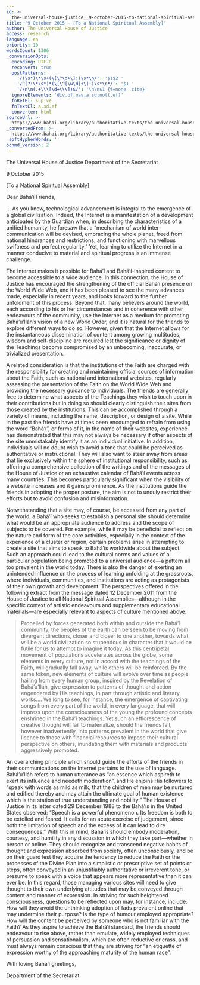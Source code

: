 ```yaml
---
id: >-
  the-universal-house-justice__9-october-2015-to-national-spiritual-assembly__1586199149__en
title: '9 October 2015 – [To a National Spiritual Assembly]'
author: The Universal House of Justice
access: research
language: en
priority: 10
wordsCount: 1306
_conversionOpts:
  encoding: UTF-8
  reconvert: true
  postPatterns:
    '/(\s*)\*\s+(\[\^\d+\]:)\s*\n/': '$1$2 '
    '/^(?:\*\s*)*(\[\^[\w\d]+\]:)\s*\n*/': '$1 '
    '/\n\n(.+\\\[\d+\\\])$/': '\n\n$1 {¶=none .cite}'
  ignoreElements: 'div.of,nav,a.sd:not(.ef)'
  fnRefEl: sup.ve
  fnTextEl: a.sd.ef
  converter: html
sourceUrl: >-
  https://www.bahai.org/library/authoritative-texts/the-universal-house-of-justice/messages/20151009_001/20151009_001.xhtml
_convertedFrom: >-
  https://www.bahai.org/library/authoritative-texts/the-universal-house-of-justice/messages/20151009_001/20151009_001.xhtml
_softHyphenWords: ''
ocnmd_version: 2
---
```

The Universal House of Justice
Department of the Secretariat

9 October 2015

\[To a National Spiritual Assembly\]

Dear Bahá’í Friends,

… As you know, technological advancement is integral to the emergence of a global civilization. Indeed, the Internet is a manifestation of a development anticipated by the Guardian when, in describing the characteristics of a unified humanity, he foresaw that a “mechanism of world inter-communication will be devised, embracing the whole planet, freed from national hindrances and restrictions, and functioning with marvellous swiftness and perfect regularity.” Yet, learning to utilize the Internet in a manner conducive to material and spiritual progress is an immense challenge.

The Internet makes it possible for Bahá’í and Bahá’í-inspired content to become accessible to a wide audience. In this connection, the House of Justice has encouraged the strengthening of the official Bahá’í presence on the World Wide Web, and it has been pleased to see the many advances made, especially in recent years, and looks forward to the further unfoldment of this process. Beyond that, many believers around the world, each according to his or her circumstances and in coherence with other endeavours of the community, use the Internet as a medium for promoting Bahá’u’lláh’s vision of a new World Order, and it is natural for the friends to explore different ways to do so. However, given that the Internet allows for the instantaneous dissemination of content among growing multitudes, wisdom and self-discipline are required lest the significance or dignity of the Teachings become compromised by an unbecoming, inaccurate, or trivialized presentation.

A related consideration is that the institutions of the Faith are charged with the responsibility for creating and maintaining official sources of information about the Faith, such as national and international websites, regularly assessing the presentation of the Faith on the World Wide Web and providing the necessary guidance to individuals. The friends are generally free to determine what aspects of the Teachings they wish to touch upon in their contributions but in doing so should clearly distinguish their sites from those created by the institutions. This can be accomplished through a variety of means, including the name, description, or design of a site. While in the past the friends have at times been encouraged to refrain from using the word “Bahá’í”, or forms of it, in the name of their websites, experience has demonstrated that this may not always be necessary if other aspects of the site unmistakably identify it as an individual initiative. In addition, individuals will no doubt wish to avoid a tone that could be perceived as authoritative or instructional. They will also want to steer away from areas that lie exclusively within the sphere of institutional responsibility, such as offering a comprehensive collection of the writings and of the messages of the House of Justice or an exhaustive calendar of Bahá’í events across many countries. This becomes particularly significant when the visibility of a website increases and it gains prominence. As the institutions guide the friends in adopting the proper posture, the aim is not to unduly restrict their efforts but to avoid confusion and misinformation.

Notwithstanding that a site may, of course, be accessed from any part of the world, a Bahá’í who seeks to establish a personal site should determine what would be an appropriate audience to address and the scope of subjects to be covered. For example, while it may be beneficial to reflect on the nature and form of the core activities, especially in the context of the experience of a cluster or region, certain problems arise in attempting to create a site that aims to speak to Bahá’ís worldwide about the subject. Such an approach could lead to the cultural norms and values of a particular population being promoted to a universal audience—a pattern all too prevalent in the world today. There is also the danger of exerting an unintended influence on the process of learning unfolding at the grassroots, where individuals, communities, and institutions are acting as protagonists of their own growth and development. The perspectives offered in the following extract from the message dated 12 December 2011 from the House of Justice to all National Spiritual Assemblies—although in the specific context of artistic endeavours and supplementary educational materials—are especially relevant to aspects of culture mentioned above:

> Propelled by forces generated both within and outside the Bahá’í community, the peoples of the earth can be seen to be moving from divergent directions, closer and closer to one another, towards what will be a world civilization so stupendous in character that it would be futile for us to attempt to imagine it today. As this centripetal movement of populations accelerates across the globe, some elements in every culture, not in accord with the teachings of the Faith, will gradually fall away, while others will be reinforced. By the same token, new elements of culture will evolve over time as people hailing from every human group, inspired by the Revelation of Bahá’u’lláh, give expression to patterns of thought and action engendered by His teachings, in part through artistic and literary works.… We long to see, for instance, the emergence of captivating songs from every part of the world, in every language, that will impress upon the consciousness of the young the profound concepts enshrined in the Bahá’í teachings. Yet such an efflorescence of creative thought will fail to materialize, should the friends fall, however inadvertently, into patterns prevalent in the world that give licence to those with financial resources to impose their cultural perspective on others, inundating them with materials and products aggressively promoted.

An overarching principle which should guide the efforts of the friends in their communications on the Internet pertains to the use of language. Bahá’u’lláh refers to human utterance as “an essence which aspireth to exert its influence and needeth moderation”, and He enjoins His followers to “speak with words as mild as milk, that the children of men may be nurtured and edified thereby and may attain the ultimate goal of human existence which is the station of true understanding and nobility.” The House of Justice in its letter dated 29 December 1988 to the Bahá’ís in the United States observed: “Speech is a powerful phenomenon. Its freedom is both to be extolled and feared. It calls for an acute exercise of judgement, since both the limitation of speech and the excess of it can lead to dire consequences.” With this in mind, Bahá’ís should embody moderation, courtesy, and humility in any discussion in which they take part—whether in person or online. They should recognize and transcend negative habits of thought and expression absorbed from society, often unconsciously, and be on their guard lest they acquire the tendency to reduce the Faith or the processes of the Divine Plan into a simplistic or prescriptive set of points or steps, often conveyed in an unjustifiably authoritative or irreverent tone, or presume to speak with a voice that appears more representative than it can ever be. In this regard, those managing various sites will need to give thought to their own underlying attitudes that may be conveyed through content and manner of expression. In striving for such heightened consciousness, questions to be reflected upon may, for instance, include: How will they avoid the unthinking adoption of fads prevalent online that may undermine their purpose? Is the type of humour employed appropriate? How will the content be perceived by someone who is not familiar with the Faith? As they aspire to achieve the Bahá’í standard, the friends should endeavour to rise above, rather than emulate, widely employed techniques of persuasion and sensationalism, which are often reductive or crass, and must always remain conscious that they are striving for “an etiquette of expression worthy of the approaching maturity of the human race”.

With loving Bahá’í greetings,

Department of the Secretariat
